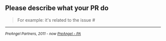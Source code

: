 ## Please describe what your PR do

> For example: it's related to the issue #

----------------
<sub>
<i>

PreAngel Partners, 2011 - now <a href="https://pre-angel.com">PreAngel - PA</a>

</i>
</sub>
